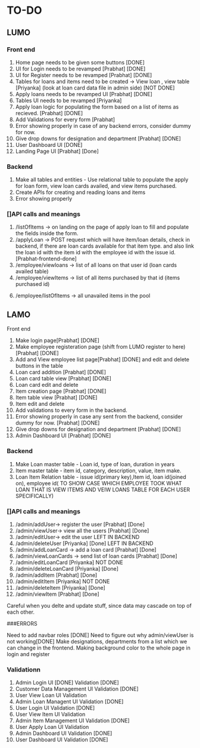 
# TO-DO

## LUMO 

### Front end 
1. Home page needs to be given some buttons [DONE]
2. UI for Login needs to be revamped [Prabhat] [DONE]
3. UI for Register needs to be revamped [Prabhat] [DONE]
4. Tables for loans and items need to be created -> View loan , view table [Priyanka] (look at loan card data file in admin side) [NOT DONE]
5. Apply loans needs to be revamped UI [Prabhat] [DONE]
6. Tables UI needs to be revamped [Priyanka]
7. Apply loan logic for populating the form based on a list of items as recieved. [Prabhat] [DONE]
8. Add Validations for every form [Prabhat]
9. Error showing properly in case of any backend errors, consider dummy for now. 
10. Give drop downs for designation and department [Prabhat] [DONE]
11. User Dashboard UI [DONE]
12. Landing Page UI [Prabhat] [Done]

### Backend 
1. Make all tables and entities   - Use relational table to populate the apply for loan form, view loan cards availed, and view items purchased. 
2. Create APIs for creating and reading loans and items 
3. Error showing properly


### []API calls and meanings 


1. /listOfItems -> on landing on the page of apply loan to fill and populate the fields inside the form. 
2. /applyLoan -> POST request which will have item/loan details, check in backend, if there are loan cards available for that item type. and also link the loan id with the item id with the employee id with the issue id. [Prabhat-frontend-done] 
3. /employee/viewloans -> list of all loans on that user id (loan cards availed table)
4. /employee/viewItems -> list of all items purchased by that id (items purchased id) 
<!-- 5. /employee/viewItems -> all unavailed items (for apply loan logic) non filtered  -->
6. /employee/listOfItems -> all unavailed items in the pool



## LAMO

Front end  
1. Make login page[Prabhat] [DONE]
2. Make employee registeration page (shift from LUMO register to here)[Prabhat] [DONE]
3. Add and View employee list page[Prabhat] [DONE] and edit and delete buttons in the table
4. Loan card addition [Prabhat] [DONE]
5. Loan card table view [Prabhat] [DONE]
6. Loan card edit and delete 
7. Item creation page [Prabhat] [DONE]
8. Item table view [Prabhat] [DONE]
9. Item edit and delete
10. Add validations to every form in the backend.
11. Error showing properly in case any sent from the backend, consider dummy for now. [Prabhat] [DONE]
12. Give drop downs for designation and department [Prabhat] [DONE]
13. Admin Dashboard UI [Prabhat]  [DONE]

### Backend 
1. Make Loan master table - Loan id, type of loan, duration in years
2. Item master table - item id, category, description, value, item make.
3. Loan Item Relation table - issue id(primary key),Item id, loan id(joined on), employee id( TO SHOW CASE WHICH EMPLOYEE TOOK WHAT LOAN THAT IS VIEW ITEMS AND VEIW LOANS TABLE FOR EACH USER SPECIFICALLY)

### []API calls and meanings 
1. /admin/addUser-> register the user [Prabhat] [Done]
2. /admin/viewUser-> view all the users [Prabhat] [Done]
3. /admin/editUser-> edit the user LEFT IN BACKEND
4. /admin/deleteUser [Priyanka] [Done] LEFT IN BACKEND
5. /admin/addLoanCard -> add a loan card [Prabhat] [Done]
6. /admin/viewLoanCards -> send list of loan cards [Prabhat] [Done]
7. /admin/editLoanCard [Priyanka] NOT DONE
8. /admin/deleteLoanCard [Priyanka] [Done]
9. /admin/addItem [Prabhat] [Done]
10. /admin/editItem [Priyanka] NOT DONE
11. /admin/deleteItem [Priyanka] [Done]
12. /admin/viewItem [Prabhat] [Done]

Careful when you delte and update stuff, since data may cascade on top of each other. 

###ERRORS

Need to add navbar roles [DONE]
Need to figure out why admin/viewUser is not working[DONE]
Make designations, departments from a list which we can change in the frontend.
Making background color to the whole page in login and register

### Validationn

1. Admin Login UI [DONE] Validation [DONE]
2. Customer Data Management UI Validation [DONE]
3. User View Loan UI Validation
4. Admin Loan Managent UI Validation [DONE]
5. User Login UI Validation [DONE]
6. User View Item UI Validation
7. Admin Item Management UI Validation [DONE]
8. User Apply Loan UI Validation
9. Admin Dashboard UI Validation [DONE]
10. User Dashboard UI Validation [DONE]

